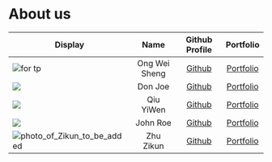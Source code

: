 # About us

Display | Name | Github Profile | Portfolio 
--------|:----:|:--------------:|:---------:
![for tp](https://user-images.githubusercontent.com/57165946/109902573-9a16dd00-7cd5-11eb-9849-8f22c135ac6f.jpg) | Ong Wei Sheng | [Github](https://github.com/ongweisheng) | [Portfolio](https://www.linkedin.com/in/weishengong30/)
![](https://via.placeholder.com/100.png?text=Photo) | Don Joe | [Github](https://github.com/) | [Portfolio](docs/team/johndoe.md)
![](https://i.imgur.com/jO6RyKY.jpg) | Qiu YiWen | [Github](https://github.com/e00426142) | [Portfolio](https://github.com/e00426142)
![](https://via.placeholder.com/100.png?text=Photo) | John Roe | [Github](https://github.com/) | [Portfolio](docs/team/johndoe.md)
![photo_of_Zikun_to_be_added](https://user-images.githubusercontent.com/75139323/110305438-a386a900-8037-11eb-8f5a-92b0bfce7ba9.jpg) | Zhu Zikun | [Github](https://github.com/zikunz) | [Portfolio](https://www.linkedin.com/in/zhu-zikun/)

